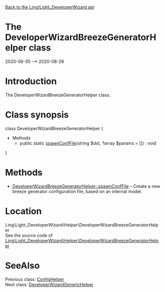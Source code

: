 [Back to the Ling/Light_DeveloperWizard api](https://github.com/lingtalfi/Light_DeveloperWizard/blob/master/doc/api/Ling/Light_DeveloperWizard.md)



The DeveloperWizardBreezeGeneratorHelper class
================
2020-06-30 --> 2020-08-28






Introduction
============

The DeveloperWizardBreezeGeneratorHelper class.



Class synopsis
==============


class <span class="pl-k">DeveloperWizardBreezeGeneratorHelper</span>  {

- Methods
    - public static [spawnConfFile](https://github.com/lingtalfi/Light_DeveloperWizard/blob/master/doc/api/Ling/Light_DeveloperWizard/Helper/DeveloperWizardBreezeGeneratorHelper/spawnConfFile.md)(string $dst, ?array $params = []) : void

}






Methods
==============

- [DeveloperWizardBreezeGeneratorHelper::spawnConfFile](https://github.com/lingtalfi/Light_DeveloperWizard/blob/master/doc/api/Ling/Light_DeveloperWizard/Helper/DeveloperWizardBreezeGeneratorHelper/spawnConfFile.md) &ndash; Create a new breeze generator configuration file, based on an internal model.





Location
=============
Ling\Light_DeveloperWizard\Helper\DeveloperWizardBreezeGeneratorHelper<br>
See the source code of [Ling\Light_DeveloperWizard\Helper\DeveloperWizardBreezeGeneratorHelper](https://github.com/lingtalfi/Light_DeveloperWizard/blob/master/Helper/DeveloperWizardBreezeGeneratorHelper.php)



SeeAlso
==============
Previous class: [ConfigHelper](https://github.com/lingtalfi/Light_DeveloperWizard/blob/master/doc/api/Ling/Light_DeveloperWizard/Helper/ConfigHelper.md)<br>Next class: [DeveloperWizardGenericHelper](https://github.com/lingtalfi/Light_DeveloperWizard/blob/master/doc/api/Ling/Light_DeveloperWizard/Helper/DeveloperWizardGenericHelper.md)<br>
